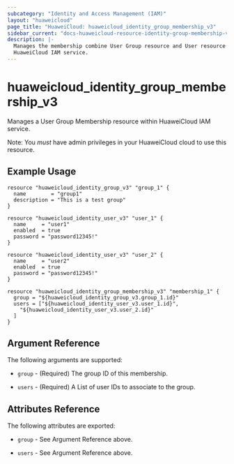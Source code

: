 ```yaml
---
subcategory: "Identity and Access Management (IAM)"
layout: "huaweicloud"
page_title: "HuaweiCloud: huaweicloud_identity_group_membership_v3"
sidebar_current: "docs-huaweicloud-resource-identity-group-membership-v3"
description: |-
  Manages the membership combine User Group resource and User resource  within
  HuaweiCloud IAM service.
---
```


# huaweicloud\_identity\_group_membership_v3

Manages a User Group Membership resource within HuaweiCloud IAM service.

Note: You _must_ have admin privileges in your HuaweiCloud cloud to use
this resource.

## Example Usage

```hcl
resource "huaweicloud_identity_group_v3" "group_1" {
  name        = "group1"
  description = "This is a test group"
}

resource "huaweicloud_identity_user_v3" "user_1" {
  name     = "user1"
  enabled  = true
  password = "password12345!"
}

resource "huaweicloud_identity_user_v3" "user_2" {
  name     = "user2"
  enabled  = true
  password = "password12345!"
}

resource "huaweicloud_identity_group_membership_v3" "membership_1" {
  group = "${huaweicloud_identity_group_v3.group_1.id}"
  users = ["${huaweicloud_identity_user_v3.user_1.id}",
    "${huaweicloud_identity_user_v3.user_2.id}"
  ]
}
```

## Argument Reference

The following arguments are supported:

* `group` - (Required) The group ID of this membership. 

* `users` - (Required) A List of user IDs to associate to the group.

## Attributes Reference

The following attributes are exported:

* `group` - See Argument Reference above.

* `users` - See Argument Reference above.

